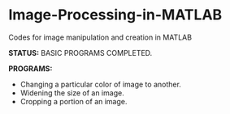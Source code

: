 # Image-Processing-in-MATLAB
Codes for image manipulation and creation in MATLAB

**STATUS:** BASIC PROGRAMS COMPLETED.

**PROGRAMS:**
- Changing a particular color of image to another.
- Widening the size of an image.
- Cropping a portion of an image.
